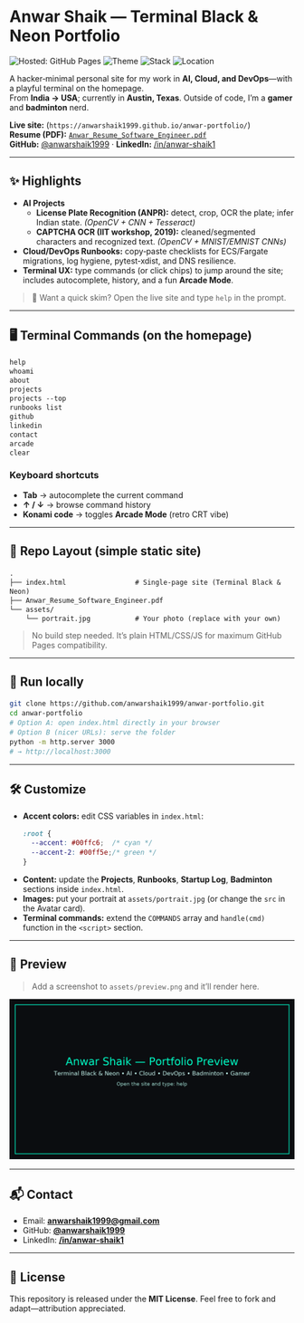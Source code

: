 # Anwar Shaik — Terminal Black & Neon Portfolio

![Hosted: GitHub Pages](https://img.shields.io/badge/Hosted-GitHub%20Pages-000?logo=github)
![Theme](https://img.shields.io/badge/Theme-Terminal%20Neon-00ffc6)
![Stack](https://img.shields.io/badge/HTML%20%2F%20CSS%20%2F%20JS-111)
![Location](https://img.shields.io/badge/Austin%2C%20TX-00ff5e)

A hacker‑minimal personal site for my work in **AI, Cloud, and DevOps**—with a playful terminal on the homepage.  
From **India → USA**; currently in **Austin, Texas**. Outside of code, I’m a **gamer** and **badminton** nerd.

**Live site:** (`https://anwarshaik1999.github.io/anwar-portfolio/`)  
**Resume (PDF):** [`Anwar_Resume_Software_Engineer.pdf`](.assets/Anwar_Resume_Software_Engineer.pdf)  
**GitHub:** [@anwarshaik1999](https://github.com/anwarshaik1999) · **LinkedIn:** [/in/anwar-shaik1](https://www.linkedin.com/in/anwar-shaik1/)

---

## ✨ Highlights

- **AI Projects**
  - **License Plate Recognition (ANPR):** detect, crop, OCR the plate; infer Indian state. *(OpenCV + CNN + Tesseract)*
  - **CAPTCHA OCR (IIT workshop, 2019):** cleaned/segmented characters and recognized text. *(OpenCV + MNIST/EMNIST CNNs)*
- **Cloud/DevOps Runbooks:** copy‑paste checklists for ECS/Fargate migrations, log hygiene, pytest‑xdist, and DNS resilience.
- **Terminal UX:** type commands (or click chips) to jump around the site; includes autocomplete, history, and a fun **Arcade Mode**.

> 🔎 Want a quick skim? Open the live site and type `help` in the prompt.

---

## 🖥 Terminal Commands (on the homepage)

```
help
whoami
about
projects
projects --top
runbooks list
github
linkedin
contact
arcade
clear
```

### Keyboard shortcuts
- **Tab** → autocomplete the current command
- **↑ / ↓** → browse command history
- **Konami code** → toggles **Arcade Mode** (retro CRT vibe)

---

## 📁 Repo Layout (simple static site)

```
.
├── index.html                 # Single-page site (Terminal Black & Neon)
├── Anwar_Resume_Software_Engineer.pdf
└── assets/
    └── portrait.jpg           # Your photo (replace with your own)
```

> No build step needed. It’s plain HTML/CSS/JS for maximum GitHub Pages compatibility.

---

## 🚀 Run locally

```bash
git clone https://github.com/anwarshaik1999/anwar-portfolio.git
cd anwar-portfolio
# Option A: open index.html directly in your browser
# Option B (nicer URLs): serve the folder
python -m http.server 3000
# → http://localhost:3000
```

---


## 🛠 Customize

- **Accent colors:** edit CSS variables in `index.html`:
  ```css
  :root {
    --accent: #00ffc6;  /* cyan */
    --accent-2: #00ff5e;/* green */
  }
  ```
- **Content:** update the **Projects**, **Runbooks**, **Startup Log**, **Badminton** sections inside `index.html`.
- **Images:** put your portrait at `assets/portrait.jpg` (or change the `src` in the Avatar card).
- **Terminal commands:** extend the `COMMANDS` array and `handle(cmd)` function in the `<script>` section.

---

## 📸 Preview

> Add a screenshot to `assets/preview.png` and it’ll render here.

![Preview](assets/preview.png)

---

## 📬 Contact

- Email: **anwarshaik1999@gmail.com**
- GitHub: **[@anwarshaik1999](https://github.com/anwarshaik1999)**
- LinkedIn: **[/in/anwar-shaik1](https://www.linkedin.com/in/anwar-shaik1/)**

---

## 📝 License

This repository is released under the **MIT License**. Feel free to fork and adapt—attribution appreciated.
